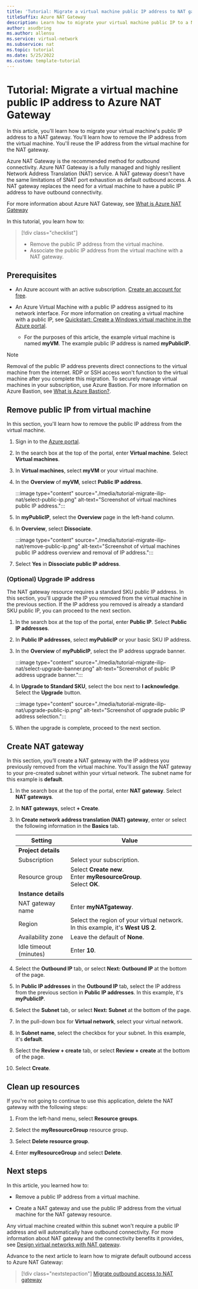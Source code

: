 ```yaml
---
title: 'Tutorial: Migrate a virtual machine public IP address to NAT gateway'
titleSuffix: Azure NAT Gateway
description: Learn how to migrate your virtual machine public IP to a NAT gateway.
author: asudbring
ms.author: allensu
ms.service: virtual-network
ms.subservice: nat
ms.topic: tutorial
ms.date: 5/25/2022
ms.custom: template-tutorial 
---
```


# Tutorial: Migrate a virtual machine public IP address to Azure NAT Gateway

In this article, you'll learn how to migrate your virtual machine's public IP address to a NAT gateway. You'll learn how to remove the IP address from the virtual machine. You'll reuse the IP address from the virtual machine for the NAT gateway.

Azure NAT Gateway is the recommended method for outbound connectivity. Azure NAT Gateway is a fully managed and highly resilient Network Address Translation (NAT) service. A NAT gateway doesn't have the same limitations of SNAT port exhaustion as default outbound access. A NAT gateway replaces the need for a virtual machine to have a public IP address to have outbound connectivity.

For more information about Azure NAT Gateway, see [What is Azure NAT Gateway](nat-overview.md)

In this tutorial, you learn how to:

> [!div class="checklist"]
> * Remove the public IP address from the virtual machine.
> * Associate the public IP address from the virtual machine with a NAT gateway.

## Prerequisites

* An Azure account with an active subscription. [Create an account for free](https://azure.microsoft.com/free/?WT.mc_id=A261C142F).

* An Azure Virtual Machine with a public IP address assigned to its network interface. For more information on creating a virtual machine with a public IP, see [Quickstart: Create a Windows virtual machine in the Azure portal](../../virtual-machines/windows/quick-create-portal.md).
    
    * For the purposes of this article, the example virtual machine is named **myVM**. The example public IP address is named **myPublicIP**.

> [!NOTE]
> Removal of the public IP address prevents direct connections to the virtual machine from the internet. RDP or SSH access won't function to the virtual machine after you complete this migration. To securely manage virtual machines in your subscription, use Azure Bastion. For more information on Azure Bastion, see [What is Azure Bastion?](../../bastion/bastion-overview.md).

## Remove public IP from virtual machine

In this section, you'll learn how to remove the public IP address from the virtual machine.

1. Sign in to the [Azure portal](https://portal.azure.com).

2. In the search box at the top of the portal, enter **Virtual machine**. Select **Virtual machines**.

3. In **Virtual machines**, select **myVM** or your virtual machine.

4. In the **Overview** of **myVM**, select **Public IP address**.
    
    :::image type="content" source="./media/tutorial-migrate-ilip-nat/select-public-ip.png" alt-text="Screenshot of virtual machines public IP address.":::

5. In **myPublicIP**, select the **Overview** page in the left-hand column.

6. In **Overview**, select **Dissociate**.

    :::image type="content" source="./media/tutorial-migrate-ilip-nat/remove-public-ip.png" alt-text="Screenshot of virtual machines public IP address overview and removal of IP address.":::

7. Select **Yes** in **Dissociate public IP address**.

### (Optional) Upgrade IP address

The NAT gateway resource requires a standard SKU public IP address. In this section, you'll upgrade the IP you removed from the virtual machine in the previous section. If the IP address you removed is already a standard SKU public IP, you can proceed to the next section.

1. In the search box at the top of the portal, enter **Public IP**. Select **Public IP addresses**.

2. In **Public IP addresses**, select **myPublicIP** or your basic SKU IP address.

3. In the **Overview** of **myPublicIP**, select the IP address upgrade banner.

    :::image type="content" source="./media/tutorial-migrate-ilip-nat/select-upgrade-banner.png" alt-text="Screenshot of public IP address upgrade banner.":::

4. In **Upgrade to Standard SKU**, select the box next to **I acknowledge**. Select the **Upgrade** button.

    :::image type="content" source="./media/tutorial-migrate-ilip-nat/upgrade-public-ip.png" alt-text="Screenshot of upgrade public IP address selection.":::

5. When the upgrade is complete, proceed to the next section.
## Create NAT gateway

In this section, you’ll create a NAT gateway with the IP address you previously removed from the virtual machine. You'll assign the NAT gateway to your pre-created subnet within your virtual network. The subnet name for this example is **default**.

1. In the search box at the top of the portal, enter **NAT gateway**. Select **NAT gateways**.

2. In **NAT gateways**, select **+ Create**.

3. In **Create network address translation (NAT) gateway**, enter or select the following information in the **Basics** tab.

    | Setting | Value |
    | ------- | ----- |
    | **Project details** |   |
    | Subscription | Select your subscription. |
    | Resource group | Select **Create new**. </br> Enter **myResourceGroup**. </br> Select **OK**. |
    | **Instance details** |   |
    | NAT gateway name | Enter **myNATgateway**. |
    | Region | Select the region of your virtual network. In this example, it's **West US 2**. |
    | Availability zone | Leave the default of **None**. |
    | Idle timeout (minutes) | Enter **10**. |

4. Select the **Outbound IP** tab, or select **Next: Outbound IP** at the bottom of the page.

5. In **Public IP addresses** in the **Outbound IP** tab, select the IP address from the previous section in **Public IP addresses**. In this example, it's **myPublicIP**.

6. Select the **Subnet** tab, or select **Next: Subnet** at the bottom of the page.

7. In the pull-down box for **Virtual network**, select your virtual network.

8. In **Subnet name**, select the checkbox for your subnet. In this example, it's **default**.

9. Select the **Review + create** tab, or select **Review + create** at the bottom of the page.

10. Select **Create**.

## Clean up resources

If you're not going to continue to use this application, delete the NAT gateway with the following steps:

1. From the left-hand menu, select **Resource groups**.

2. Select the **myResourceGroup** resource group.

3. Select **Delete resource group**.

4. Enter **myResourceGroup** and select **Delete**.

## Next steps

In this article, you learned how to:

* Remove a public IP address from a virtual machine.

* Create a NAT gateway and use the public IP address from the virtual machine for the NAT gateway resource.

Any virtual machine created within this subnet won't require a public IP address and will automatically have outbound connectivity. For more information about NAT gateway and the connectivity benefits it provides, see [Design virtual networks with NAT gateway](nat-gateway-resource.md). 

Advance to the next article to learn how to migrate default outbound access to Azure NAT Gateway:
> [!div class="nextstepaction"]
> [Migrate outbound access to NAT gateway](tutorial-migrate-outbound-nat.md)
